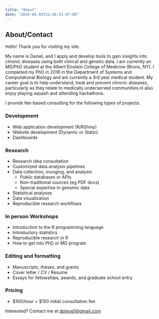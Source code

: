 ```yaml
---
title: "About"
date: "2016-05-05T21:48:51-07:00"
---
```


## About/Contact

Hello! Thank you for visiting my site.

My name is Daniel, and I apply and develop tools to gain insights into chronic diseases using both clinical and genetic data. I am currently an MD/PhD student at the Albert Einstein College of Medicine (Bronx, NY). I completed my PhD in 2018 in the Department of Systems and Computational Biology and am currently a 3rd year medical student. My career goal is to help understand, treat and prevent chronic diseases, particularly as they relate to medically underserved communities.nI also enjoy playing squash and attending hackathons.

I provide fee-based consulting for the following types of projects:

### Development
- Web application development (R/RShiny)
- Website development (Dynamic or Static)
- Dashboards

### Research
- Research idea consultation
- Customized data analysis pipelines
- Data collection, munging, and analysis
  - Public databases or APIs
  - Non-traditional sources (eg PDF docs)
  - Special expertise in genomic data
- Statistical analyses
- Data visualization
- Reproducible research workflows

### In person Workshops
- Introduction to the R programming language
- Introductory statistics
- Reproducible research in R
- How to get into PhD or MD program

### Editing and formatting
- Manuscripts, theses, and grants
- Cover letter / CV / Resume
- Essays for fellowships, awards, and graduate school entry

### Pricing
- \$100/hour + \$150 initial consultation fee

Interested? Contact me at dpique1@gmail.com